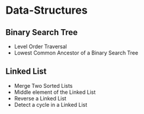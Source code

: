 # Data-Structures

## Binary Search Tree 
<ul>
  <li>Level Order Traversal</li>

  <li>Lowest Common Ancestor of a Binary Search Tree</li>
</ul>

## Linked List 
<ul>
  <li>Merge Two Sorted Lists</li>
  <li>Middle element of the Linked List</li>
  <li>Reverse a Linked List</li>
  <li>Detect a cycle in a Linked List</li>
</ul>

